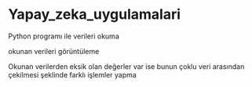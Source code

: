 # Yapay_zeka_uygulamalari

Python programı ile  verileri okuma 

okunan verileri görüntüleme

Okunan verilerden eksik olan değerler var ise bunun çoklu veri arasından çekilmesi şeklinde farklı işlemler yapma
